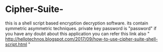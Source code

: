 # Cipher-Suite-
this is a shell script based encryption decryption software. its contain symmetric asymmetric techniques.
private key password is "password"
if you have any doubt about this application you can refer this link also " http://hellotechnos.blogspot.com/2017/09/how-to-use-cipher-suite-shell-script.html "
